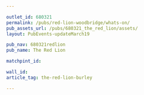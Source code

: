```yaml
---

outlet_id: 680321
permalink: /pubs/red-lion-woodbridge/whats-on/
pub_assets_url: /pubs/680321_the_red_lion/assets/
layout: PubEvents-updateMarch19

pub_nav: 680321redlion
pub_name: The Red Lion

matchpint_id: 

wall_id:
article_tag: the-red-lion-burley

---
```

	
